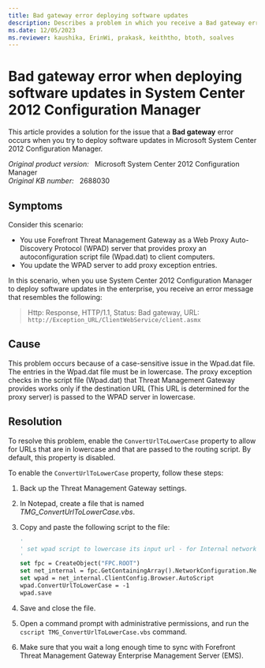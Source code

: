 ```yaml
---
title: Bad gateway error deploying software updates
description: Describes a problem in which you receive a Bad gateway error message when you deploy software updates in System Center 2012 Configuration Manager.
ms.date: 12/05/2023
ms.reviewer: kaushika, ErinWi, prakask, keiththo, btoth, soalves
---
```

# Bad gateway error when deploying software updates in System Center 2012 Configuration Manager

This article provides a solution for the issue that a **Bad gateway** error occurs when you try to deploy software updates in Microsoft System Center 2012 Configuration Manager.

_Original product version:_ &nbsp; Microsoft System Center 2012 Configuration Manager  
_Original KB number:_ &nbsp; 2688030

## Symptoms

Consider this scenario:

- You use Forefront Threat Management Gateway as a Web Proxy Auto-Discovery Protocol (WPAD) server that provides proxy an autoconfiguration script file (Wpad.dat) to client computers.
- You update the WPAD server to add proxy exception entries.

In this scenario, when you use System Center 2012 Configuration Manager to deploy software updates in the enterprise, you receive an error message that resembles the following:

> Http: Response, HTTP/1.1, Status: Bad gateway, URL: `http://Exception_URL/ClientWebService/client.asmx`

## Cause

This problem occurs because of a case-sensitive issue in the Wpad.dat file. The entries in the Wpad.dat file must be in lowercase. The proxy exception checks in the script file (Wpad.dat) that Threat Management Gateway provides works only if the destination URL (This URL is determined for the proxy server) is passed to the WPAD server in lowercase.

## Resolution

To resolve this problem, enable the `ConvertUrlToLowerCase` property to allow for URLs that are in lowercase and that are passed to the routing script. By default, this property is disabled.

To enable the `ConvertUrlToLowerCase` property, follow these steps:

1. Back up the Threat Management Gateway settings.
2. In Notepad, create a file that is named *TMG_ConvertUrlToLowerCase.vbs*.
3. Copy and paste the following script to the file:

    ```vb
    '
    ' set wpad script to lowercase its input url - for Internal network
    '
    set fpc = CreateObject("FPC.ROOT")
    set net_internal = fpc.GetContainingArray().NetworkConfiguration.Networks("Internal")
    set wpad = net_internal.ClientConfig.Browser.AutoScript
    wpad.ConvertUrlToLowerCase = -1
    wpad.save
    ```

4. Save and close the file.
5. Open a command prompt with administrative permissions, and run the `cscript TMG_ConvertUrlToLowerCase.vbs` command.

6. Make sure that you wait a long enough time to sync with Forefront Threat Management Gateway Enterprise Management Server (EMS).
